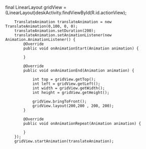 final LinearLayout gridView = (LinearLayout)deskActivity.findViewById(R.id.actionView);

        TranslateAnimation translateAnimation = new TranslateAnimation(0,100, 0, 0);
        translateAnimation.setDuration(200);
        translateAnimation.setAnimationListener(new Animation.AnimationListener() {
            @Override
            public void onAnimationStart(Animation animation) {

            }

            @Override
            public void onAnimationEnd(Animation animation) {

                int top = gridView.getTop();
                int left = gridView.getLeft();
                int width = gridView.getWidth();
                int height = gridView.getHeight();

                gridView.bringToFront();
                gridView.layout(200,200 , 200, 200);
            }

            @Override
            public void onAnimationRepeat(Animation animation) {

            }
        });
        gridView.startAnimation(translateAnimation);